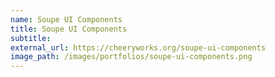 ```yaml
---
name: Soupe UI Components
title: Soupe UI Components
subtitle: 
external_url: https://cheeryworks.org/soupe-ui-components
image_path: /images/portfolios/soupe-ui-components.png
---
```

